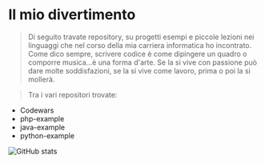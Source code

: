 # Il mio divertimento

> Di seguito travate repository, su progetti esempi e piccole lezioni nei linguaggi che nel corso della mia carriera informatica ho incontrato. Come dico sempre, scrivere codice è come dipingere un quadro o comporre musica...è una forma d'arte. Se la si vive con passione può dare molte soddisfazioni, se la si vive come lavoro, prima o poi la si mollerà.

> Tra i vari repositori trovate:

- Codewars
- php-example
- java-example
- python-example


![GitHub stats](https://github-readme-stats.vercel.app/api?username=Ficcadenti&show_icons=true)

